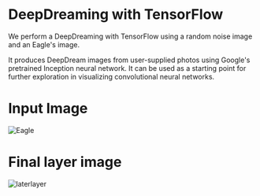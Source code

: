 # DeepDreaming with TensorFlow 
We perform a DeepDreaming with TensorFlow using a random noise image and an Eagle's image.

It produces DeepDream images from user-supplied photos using Google's pretrained Inception neural network. 
It can be used as a starting point for further exploration in visualizing convolutional neural networks.


# Input Image
![Eagle](https://user-images.githubusercontent.com/112642107/205412323-eafbd3cb-f316-4d2b-8f50-49299957d84f.JPG)

# Final layer image

![laterlayer](https://user-images.githubusercontent.com/112642107/205412391-2246da63-5518-4f9b-8c73-107e24fbe7a8.png)


